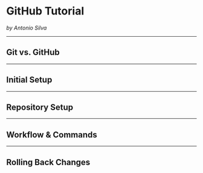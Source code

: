 # GitHub Tutorial

_by Antonio Silva_

---
## Git vs. GitHub



---
## Initial Setup



---
## Repository Setup



---
## Workflow & Commands



---
## Rolling Back Changes